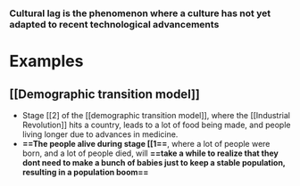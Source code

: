 ### Cultural lag is the phenomenon where a culture has not yet adapted to recent technological advancements
# Examples
## [[Demographic transition model]]
- Stage [[2] of the [[demographic transition model]], where the [[Industrial Revolution]] hits a country, leads to a lot of food being made, and people living longer due to advances in medicine.
- **==The people alive during stage [[1==**, where a lot of people were born, and a lot of people died, will **==take a while to realize that they dont need to make a bunch of babies just to keep a stable population, resulting in a population boom==**
